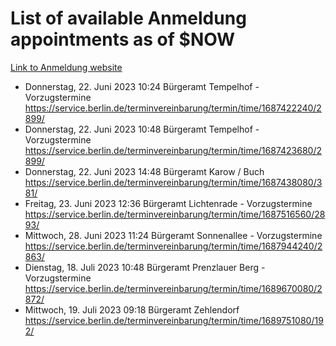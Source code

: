 # List of available Anmeldung appointments as of $NOW
[Link to Anmeldung website](https://service.berlin.de/terminvereinbarung/termin/tag.php?termin=1&anliegen[]=120686&dienstleisterlist=122210,122217,327316,122219,327312,122227,327314,122231,327346,122243,327348,122254,122252,329742,122260,329745,122262,329748,122271,327278,122273,327274,122277,327276,330436,122280,327294,122282,327290,122284,327292,122291,327270,122285,327266,122286,327264,122296,327268,150230,329760,122297,327286,122294,327284,122312,329763,122314,329775,122304,327330,122311,327334,122309,327332,317869,122281,327352,122279,329772,122283,122276,327324,122274,327326,122267,329766,122246,327318,122251,327320,122257,327322,122208,327298,122226,327300&herkunft=http%3A%2F%2Fservice.berlin.de%2Fdienstleistung%2F120686%2F)
- Donnerstag, 22. Juni 2023 10:24 Bürgeramt Tempelhof - Vorzugstermine https://service.berlin.de/terminvereinbarung/termin/time/1687422240/2899/
- Donnerstag, 22. Juni 2023 10:48 Bürgeramt Tempelhof - Vorzugstermine https://service.berlin.de/terminvereinbarung/termin/time/1687423680/2899/
- Donnerstag, 22. Juni 2023 14:48 Bürgeramt Karow / Buch https://service.berlin.de/terminvereinbarung/termin/time/1687438080/381/
- Freitag, 23. Juni 2023 12:36 Bürgeramt Lichtenrade - Vorzugstermine https://service.berlin.de/terminvereinbarung/termin/time/1687516560/2893/
- Mittwoch, 28. Juni 2023 11:24 Bürgeramt Sonnenallee - Vorzugstermine https://service.berlin.de/terminvereinbarung/termin/time/1687944240/2863/
- Dienstag, 18. Juli 2023 10:48 Bürgeramt Prenzlauer Berg - Vorzugstermine https://service.berlin.de/terminvereinbarung/termin/time/1689670080/2872/
- Mittwoch, 19. Juli 2023 09:18 Bürgeramt Zehlendorf https://service.berlin.de/terminvereinbarung/termin/time/1689751080/192/
